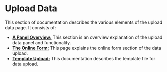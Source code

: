 # Upload Data
<!-- To Be Populated -->

This section of documentation describes the various elements of the upload data page. It consists of:

* **[A Panel Overview:](panel.md)** This section is an overview explanation of the upload data panel and functionality.
* **[The Online Form:](online-form.md)** This page explains the online form section of the data upload.
* **[Template Upload:](template-upload.md)** This documentation describes the template file for data upload.
